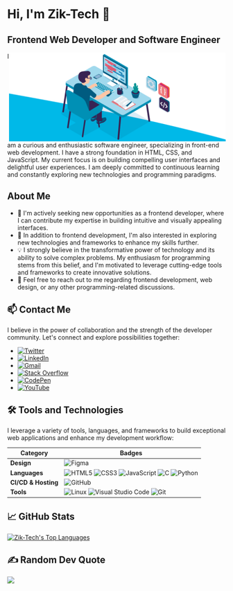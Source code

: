 # Hi, I'm Zik-Tech 👋
## Frontend Web Developer and Software Engineer


<img align="right" width="500px" src="coding.gif" alt="Profile GIF">

I am a curious and enthusiastic software engineer, specializing in front-end web development. I have a strong foundation in HTML, CSS, and JavaScript. My current focus is on building compelling user interfaces and delightful user experiences. I am deeply committed to continuous learning and constantly exploring new technologies and programming paradigms.

## About Me

- 💼 I'm actively seeking new opportunities as a frontend developer, where I can contribute my expertise in building intuitive and visually appealing interfaces.
- 🌱 In addition to frontend development, I'm also interested in exploring new technologies and frameworks to enhance my skills further.
- 💡 I strongly believe in the transformative power of technology and its ability to solve complex problems. My enthusiasm for programming stems from this belief, and I'm motivated to leverage cutting-edge tools and frameworks to create innovative solutions.
- 💬 Feel free to reach out to me regarding frontend development, web design, or any other programming-related discussions.

## 📫 Contact Me

I believe in the power of collaboration and the strength of the developer community. Let's connect and explore possibilities together:

- [![Twitter](https://img.shields.io/badge/twitter-%231DA1F2.svg?&style=for-the-badge&logo=twitter&logoColor=white)](https://twitter.com/ZikTech1)
- [![LinkedIn](https://img.shields.io/badge/LinkedIn-0077B5?style=for-the-badge&logo=linkedin&logoColor=white)](https://www.linkedin.com/in/Zik-Tech/)
- [![Gmail](https://img.shields.io/badge/gmail-D14836?&style=for-the-badge&logo=gmail&logoColor=white)](mailto:adioisaac24@gmail.com)
- [![Stack Overflow](https://img.shields.io/badge/-Stackoverflow-FE7A16?style=for-the-badge&logo=stack-overflow&logoColor=white)](https://stackoverflow.com/users/20093152/zik-tech)
- [![CodePen](https://img.shields.io/badge/Codepen-000000?style=for-the-badge&logo=codepen&logoColor=white)](https://codepen.io/zik-tech)
- [![YouTube](https://img.shields.io/badge/youtube-ff0000?style=for-the-badge&logo=youtube&logoColor=white)](https://www.youtube.com/channel/UCQoK2Mq65niTEahH1QCSghg)

## 🛠️ Tools and Technologies

I leverage a variety of tools, languages, and frameworks to build exceptional web applications and enhance my development workflow:

Category | Badges
--- | ---
**Design**  |  ![Figma](https://img.shields.io/badge/figma-%23F24E1E.svg?style=for-the-badge&logo=figma&logoColor=white)
**Languages**  |  ![HTML5](https://img.shields.io/badge/html5-%23E34F26.svg?style=for-the-badge&logo=html5&logoColor=white) ![CSS3](https://img.shields.io/badge/css3-%231572B6.svg?style=for-the-badge&logo=css3&logoColor=white) ![JavaScript](https://img.shields.io/badge/javascript-%23323330.svg?style=for-the-badge&logo=javascript&logoColor=%23F7DF1E) ![C](https://img.shields.io/badge/c-%2300599C.svg?style=for-the-badge&logo=c&logoColor=white) ![Python](https://img.shields.io/badge/python-%2314354C.svg?style=for-the-badge&logo=python&logoColor=white)
**CI/CD & Hosting**   | ![GitHub](https://img.shields.io/badge/github-%23121011.svg?style=for-the-badge&logo=github&logoColor=white)  
**Tools**  |  ![Linux](https://img.shields.io/badge/Linux-FCC624?style=for-the-badge&logo=linux&logoColor=black) ![Visual Studio Code](https://img.shields.io/badge/VisualStudioCode-0078d7.svg?style=for-the-badge&logo=visual-studio-code&logoColor=white) ![Git](https://img.shields.io/badge/Git-F05032?style=for-the-badge&logo=git&logoColor=white)


## 📈 GitHub Stats

<a href="https://github.com/Zik-Tech"><img align="center" src="https://github-readme-stats.vercel.app/api/top-langs/?username=Zik-Tech&layout=compact&theme=dark" alt="Zik-Tech's Top Languages"/></a>

## ✍️ Random Dev Quote

![](https://quotes-github-readme.vercel.app/api?type=horizontal&theme=dark)
